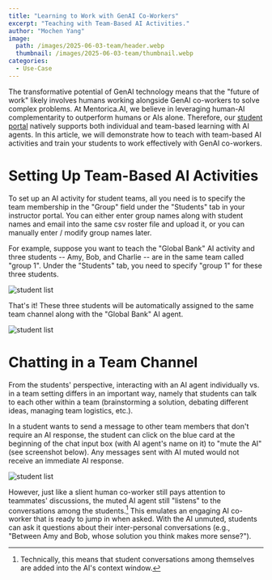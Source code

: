 ```yaml
---
title: "Learning to Work with GenAI Co-Workers"
excerpt: "Teaching with Team-Based AI Activities."
author: "Mochen Yang"
image: 
  path: /images/2025-06-03-team/header.webp
  thumbnail: /images/2025-06-03-team/thumbnail.webp
categories:
  - Use-Case
---
```


The transformative potential of GenAI technology means that the "future of work" likely involves humans working alongside GenAI co-workers to solve complex problems. At Mentorica.AI, we believe in leveraging human-AI complementarity to outperform humans or AIs alone. Therefore, our [student portal](https://blog.mentorica.ai/tutorial/student-tutorial/) natively supports both individual and team-based learning with AI agents. In this article, we will demonstrate how to teach with team-based AI activities and train your students to work effectively with GenAI co-workers.

# Setting Up Team-Based AI Activities

To set up an AI activity for student teams, all you need is to specify the team membership in the "Group" field under the "Students" tab in your instructor portal. You can either enter group names along with student names and email into the same csv roster file and upload it, or you can manually enter / modify group names later.

For example, suppose you want to teach the "Global Bank" AI activity and three students -- Amy, Bob, and Charlie -- are in the same team called "group 1". Under the "Students" tab, you need to specify "group 1" for these three students. 

![student list](../../images/2025-06-03-team/student_list.webp)

That's it! These three students will be automatically assigned to the same team channel along with the "Global Bank" AI agent.

![student list](../../images/2025-06-03-team/group_channel.webp)


# Chatting in a Team Channel

From the students' perspective, interacting with an AI agent individually vs. in a team setting differs in an important way, namely that students can talk to each other within a team (brainstorming a solution, debating different ideas, managing team logistics, etc.). 

In a student wants to send a message to other team members that don't require an AI response, the student can click on the blue card at the beginning of the chat input box (with AI agent's name on it) to "mute the AI" (see screenshot below). Any messages sent with AI muted would not receive an immediate AI response.

![student list](../../images/2025-06-03-team/mute_ai.webp)

However, just like a slient human co-worker still pays attention to teammates' discussions, the muted AI agent still "listens" to the conversations among the students.[^1] This emulates an engaging AI co-worker that is ready to jump in when asked. With the AI unmuted, students can ask it questions about their inter-personal conversations (e.g., "Between Amy and Bob, whose solution you think makes more sense?").

[^1]: Technically, this means that student conversations among themselves are added into the AI's context window.